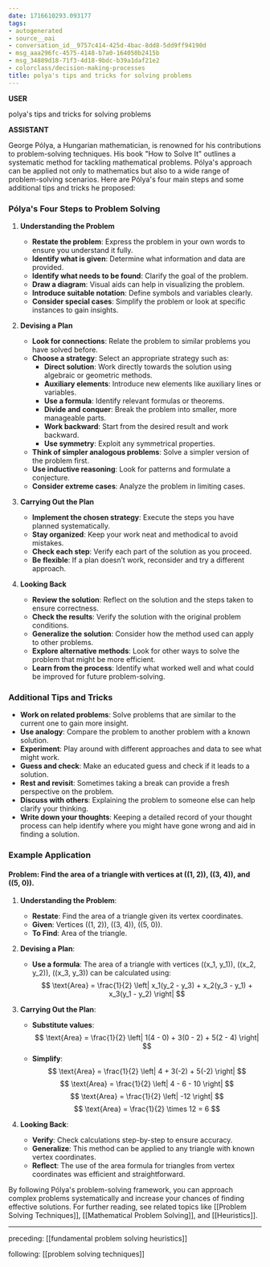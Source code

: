 ```yaml
---
date: 1716610293.093177
tags:
- autogenerated
- source__oai
- conversation_id__9757c414-425d-4bac-8dd8-5dd9ff94190d
- msg_aaa296fc-4575-4148-b7a0-164050b2415b
- msg_34889d18-71f3-4d18-9bdc-b39a1daf21e2
- colorclass/decision-making-processes
title: polya's tips and tricks for solving problems
---
```


**USER**

polya's tips and tricks for solving problems


**ASSISTANT**

George Pólya, a Hungarian mathematician, is renowned for his contributions to problem-solving techniques. His book "How to Solve It" outlines a systematic method for tackling mathematical problems. Pólya's approach can be applied not only to mathematics but also to a wide range of problem-solving scenarios. Here are Pólya's four main steps and some additional tips and tricks he proposed:

### Pólya's Four Steps to Problem Solving

1. **Understanding the Problem**
   - **Restate the problem**: Express the problem in your own words to ensure you understand it fully.
   - **Identify what is given**: Determine what information and data are provided.
   - **Identify what needs to be found**: Clarify the goal of the problem.
   - **Draw a diagram**: Visual aids can help in visualizing the problem.
   - **Introduce suitable notation**: Define symbols and variables clearly.
   - **Consider special cases**: Simplify the problem or look at specific instances to gain insights.

2. **Devising a Plan**
   - **Look for connections**: Relate the problem to similar problems you have solved before.
   - **Choose a strategy**: Select an appropriate strategy such as:
     - **Direct solution**: Work directly towards the solution using algebraic or geometric methods.
     - **Auxiliary elements**: Introduce new elements like auxiliary lines or variables.
     - **Use a formula**: Identify relevant formulas or theorems.
     - **Divide and conquer**: Break the problem into smaller, more manageable parts.
     - **Work backward**: Start from the desired result and work backward.
     - **Use symmetry**: Exploit any symmetrical properties.
   - **Think of simpler analogous problems**: Solve a simpler version of the problem first.
   - **Use inductive reasoning**: Look for patterns and formulate a conjecture.
   - **Consider extreme cases**: Analyze the problem in limiting cases.

3. **Carrying Out the Plan**
   - **Implement the chosen strategy**: Execute the steps you have planned systematically.
   - **Stay organized**: Keep your work neat and methodical to avoid mistakes.
   - **Check each step**: Verify each part of the solution as you proceed.
   - **Be flexible**: If a plan doesn’t work, reconsider and try a different approach.

4. **Looking Back**
   - **Review the solution**: Reflect on the solution and the steps taken to ensure correctness.
   - **Check the results**: Verify the solution with the original problem conditions.
   - **Generalize the solution**: Consider how the method used can apply to other problems.
   - **Explore alternative methods**: Look for other ways to solve the problem that might be more efficient.
   - **Learn from the process**: Identify what worked well and what could be improved for future problem-solving.

### Additional Tips and Tricks

- **Work on related problems**: Solve problems that are similar to the current one to gain more insight.
- **Use analogy**: Compare the problem to another problem with a known solution.
- **Experiment**: Play around with different approaches and data to see what might work.
- **Guess and check**: Make an educated guess and check if it leads to a solution.
- **Rest and revisit**: Sometimes taking a break can provide a fresh perspective on the problem.
- **Discuss with others**: Explaining the problem to someone else can help clarify your thinking.
- **Write down your thoughts**: Keeping a detailed record of your thought process can help identify where you might have gone wrong and aid in finding a solution.

### Example Application

#### Problem: Find the area of a triangle with vertices at \((1, 2)\), \((3, 4)\), and \((5, 0)\).

1. **Understanding the Problem**:
   - **Restate**: Find the area of a triangle given its vertex coordinates.
   - **Given**: Vertices \((1, 2)\), \((3, 4)\), \((5, 0)\).
   - **To Find**: Area of the triangle.

2. **Devising a Plan**:
   - **Use a formula**: The area of a triangle with vertices \((x_1, y_1)\), \((x_2, y_2)\), \((x_3, y_3)\) can be calculated using:
     $$
     \text{Area} = \frac{1}{2} \left| x_1(y_2 - y_3) + x_2(y_3 - y_1) + x_3(y_1 - y_2) \right|
     $$

3. **Carrying Out the Plan**:
   - **Substitute values**:
     $$
     \text{Area} = \frac{1}{2} \left| 1(4 - 0) + 3(0 - 2) + 5(2 - 4) \right|
     $$
   - **Simplify**:
     $$
     \text{Area} = \frac{1}{2} \left| 4 + 3(-2) + 5(-2) \right|
     $$
     $$
     \text{Area} = \frac{1}{2} \left| 4 - 6 - 10 \right|
     $$
     $$
     \text{Area} = \frac{1}{2} \left| -12 \right|
     $$
     $$
     \text{Area} = \frac{1}{2} \times 12 = 6
     $$

4. **Looking Back**:
   - **Verify**: Check calculations step-by-step to ensure accuracy.
   - **Generalize**: This method can be applied to any triangle with known vertex coordinates.
   - **Reflect**: The use of the area formula for triangles from vertex coordinates was efficient and straightforward.

By following Pólya's problem-solving framework, you can approach complex problems systematically and increase your chances of finding effective solutions. For further reading, see related topics like [[Problem Solving Techniques]], [[Mathematical Problem Solving]], and [[Heuristics]].


---

preceding: [[fundamental problem solving heuristics]]  


following: [[problem solving techniques]]